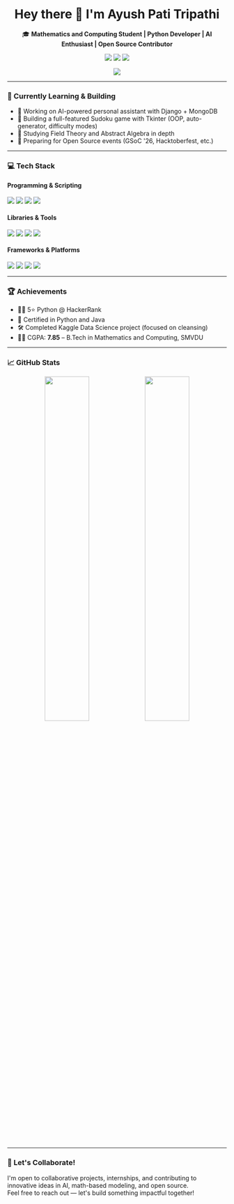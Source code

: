 <h1 align="center">Hey there 👋 I'm Ayush Pati Tripathi</h1>

<p align="center">
🎓 <b>Mathematics and Computing Student | Python Developer | AI Enthusiast | Open Source Contributor</b>
</p>

<p align="center">
<a href="mailto:ayushtripathi218@gmail.com"><img src="https://img.shields.io/badge/Email-D14836?style=for-the-badge&logo=gmail&logoColor=white"></a>
<a href="https://www.linkedin.com/in/ayushpatitripathi"><img src="https://img.shields.io/badge/LinkedIn-0A66C2?style=for-the-badge&logo=linkedin&logoColor=white"></a>
<a href="https://leetcode.com/ayushtripathi123"><img src="https://img.shields.io/badge/LeetCode-FFA116?style=for-the-badge&logo=leetcode&logoColor=black"></a>
</p>

<p align="center">
<img src="https://komarev.com/ghpvc/?username=AyushTripathi&label=Profile+Views&color=blue&style=for-the-badge">
</p>

---

### 🌱 Currently Learning & Building  
- 🧠 Working on AI-powered personal assistant with Django + MongoDB  
- 🧩 Building a full-featured Sudoku game with Tkinter (OOP, auto-generator, difficulty modes)  
- 🔬 Studying Field Theory and Abstract Algebra in depth  
- 🚀 Preparing for Open Source events (GSoC '26, Hacktoberfest, etc.)

---

### 💻 Tech Stack

#### Programming & Scripting
<p>
  <img src="https://img.shields.io/badge/Python-3776AB?style=for-the-badge&logo=python&logoColor=white">
  <img src="https://img.shields.io/badge/Java-007396?style=for-the-badge&logo=java&logoColor=white">
  <img src="https://img.shields.io/badge/SQL-4479A1?style=for-the-badge&logo=postgresql&logoColor=white">
  <img src="https://img.shields.io/badge/Linux-FCC624?style=for-the-badge&logo=linux&logoColor=black">
</p>

#### Libraries & Tools
<p>
  <img src="https://img.shields.io/badge/Numpy-013243?style=for-the-badge&logo=numpy&logoColor=white">
  <img src="https://img.shields.io/badge/Pandas-150458?style=for-the-badge&logo=pandas&logoColor=white">
  <img src="https://img.shields.io/badge/Matplotlib-11557C?style=for-the-badge&logo=matplotlib&logoColor=white">
  <img src="https://img.shields.io/badge/Seaborn-2D3F73?style=for-the-badge&logo=seaborn&logoColor=white">
</p>

#### Frameworks & Platforms
<p>
  <img src="https://img.shields.io/badge/Tkinter-FFB200?style=for-the-badge&logo=python&logoColor=black">
  <img src="https://img.shields.io/badge/Django-092E20?style=for-the-badge&logo=django&logoColor=white">
  <img src="https://img.shields.io/badge/Flutter-02569B?style=for-the-badge&logo=flutter&logoColor=white">
  <img src="https://img.shields.io/badge/MongoDB-47A248?style=for-the-badge&logo=mongodb&logoColor=white">
</p>

---

### 🏆 Achievements
- 🧑‍💻 5⭐ Python @ HackerRank  
- 🏅 Certified in Python and Java  
- 🛠️ Completed Kaggle Data Science project (focused on cleansing)  
- 👨‍🎓 CGPA: **7.85** – B.Tech in Mathematics and Computing, SMVDU  

---

### 📈 GitHub Stats  
<p align="center">
  <img src="https://github-readme-stats.vercel.app/api?username=AyushTripathi&show_icons=true&theme=radical" width="45%">
  <img src="https://github-readme-streak-stats.herokuapp.com/?user=AyushTripathi&theme=radical" width="45%">
</p>

---

### 🤝 Let's Collaborate!  
I'm open to collaborative projects, internships, and contributing to innovative ideas in AI, math-based modeling, and open source.  
Feel free to reach out — let's build something impactful together!

<!---
AyushPatiTripathi/AyushPatiTripathi is a ✨ special ✨ repository because its `README.md` (this file) appears on your GitHub profile.
You can click the Preview link to take a look at your changes.
--->
